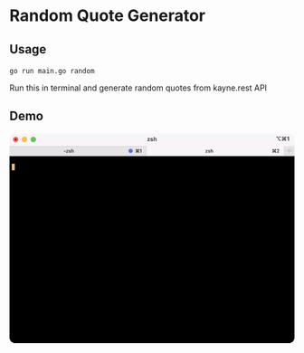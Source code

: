 # Random Quote Generator

## Usage

```
go run main.go random
```

Run this in terminal and generate random quotes from kayne.rest API

## Demo

![demo](./docs/demo.gif)
